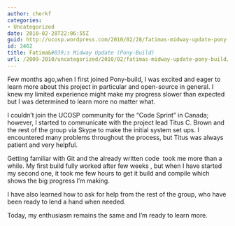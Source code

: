 ```yaml
---
author: cherkf
categories:
- Uncategorized
date: 2010-02-28T22:06:55Z
guid: http://ucosp.wordpress.com/2010/02/28/fatimas-midway-update-pony-build/
id: 2462
title: Fatima&#039;s Midway Update (Pony-Build)
url: /2009-2010/uncategorized/2010/02/fatimas-midway-update-pony-build/
---
```


Few months ago,when I first joined Pony-build, I was excited and eager to learn more about this project in particular and open-source in general. I knew my limited experience might make my progress slower than expected but I was determined to learn more no matter what.
  
I couldn&#8217;t join the UCOSP community for the &#8220;Code Sprint&#8221; in Canada; however, I started to communicate with the project lead Titus C. Brown and the rest of the group via Skype to make the initial system set ups. I encountered many problems throughout the process, but Titus was always patient and very helpful.
  
Getting familiar with Git and the already written code  took me more than a while. My first build fully worked after few weeks , but when I have started my second one, it took me few hours to get it build and compile which shows the big progress I&#8217;m making.
  
I have also learned how to ask for help from the rest of the group, who have been ready to lend a hand when needed.
  
Today, my enthusiasm remains the same and I&#8217;m ready to learn more.